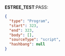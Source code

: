 __ESTREE_TEST__:PASS:
```json
{
  "type": "Program",
  "start": 323,
  "end": 323,
  "body": [],
  "sourceType": "script",
  "hashbang": null
}
```
